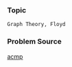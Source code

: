### Topic

    Graph Theory, Floyd

### Problem Source

[acmp](http://acmp.ru/index.asp?main=task&id_task=562)

